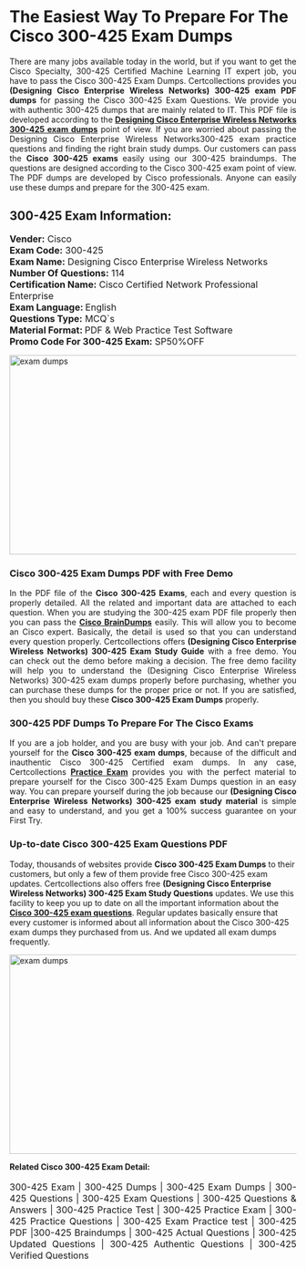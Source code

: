 <h1>The Easiest Way To Prepare For The Cisco 300-425 Exam Dumps</h1> <p style="text-align:justify">There are many jobs available today in the world, but if you want to get the Cisco Specialty, 300-425 Certified Machine Learning IT expert job, you have to pass the Cisco 300-425 Exam Dumps. Certcollections provides you <strong>(Designing Cisco Enterprise Wireless Networks) 300-425 exam PDF dumps</strong> for passing the Cisco 300-425 Exam Questions. We provide you with authentic 300-425 dumps that are mainly related to IT. This PDF file is developed according to the <a href="https://www.certsofficial.com/cisco/300-425-questions"><strong>Designing Cisco Enterprise Wireless Networks 300-425 exam dumps</strong></a> point of view. If you are worried about passing the Designing Cisco Enterprise Wireless Networks300-425 exam practice questions and finding the right brain study dumps. Our customers can pass the <strong>Cisco 300-425 exams </strong>easily using our 300-425 braindumps. The questions are designed according to the Cisco 300-425 exam point of view. The PDF dumps are developed by Cisco professionals. Anyone can easily use these dumps and prepare for the 300-425 exam.</p> <h2><strong>300-425 Exam Information:</strong></h2> <p><span style="font-size:16px"><strong>Vender:</strong> Cisco<br /> <strong>Exam Code:</strong> 300-425<br /> <strong>Exam Name:</strong> Designing Cisco Enterprise Wireless Networks<br /> <strong>Number Of Questions:</strong> 114<br /> <strong>Certification Name:</strong> Cisco Certified Network Professional Enterprise<br /> <strong>Exam Language: </strong>English<br /> <strong>Questions Type:</strong> MCQ`s<br /> <strong>Material Format: </strong>PDF & Web Practice Test Software<br /> <strong>Promo Code For 300-425 Exam:</strong> SP50%OFF</span></p> <p><a href="https://www.certsofficial.com/cisco/300-425-questions" rel="no-follow"><img alt="exam dumps" src="https://www.certcollections.com/uploads/content/certsofficial.jpg" style="height:350px; width:750px" /></a></p> <h3><strong>Cisco 300-425 Exam Dumps PDF with Free Demo</strong></h3> <p style="text-align:justify">In the PDF file of the <strong>Cisco 300-425 Exams</strong>, each and every question is properly detailed. All the related and important data are attached to each question. When you are studying the 300-425 exam PDF file properly then you can pass the <a href="https://www.certsofficial.com/cisco-dumps"><strong>Cisco BrainDumps</strong></a> easily. This will allow you to become an Cisco expert. Basically, the detail is used so that you can understand every question properly. Certcollections offers <strong>(Designing Cisco Enterprise Wireless Networks) 300-425 Exam Study Guide</strong> with a free demo. You can check out the demo before making a decision. The free demo facility will help you to understand the (Designing Cisco Enterprise Wireless Networks) 300-425 exam dumps properly before purchasing, whether you can purchase these dumps for the proper price or not. If you are satisfied, then you should buy these <strong>Cisco 300-425 Exam Dumps</strong> properly.</p> <h3><strong>300-425 PDF Dumps To Prepare For The Cisco Exams</strong></h3> <p style="text-align:justify">If you are a job holder, and you are busy with your job. And can't prepare yourself for the <strong>Cisco 300-425 exam dumps</strong>, because of the difficult and inauthentic Cisco 300-425 Certified exam dumps. In any case, Certcollections <strong><a href="https://www.certsofficial.com/">Practice Exam</a></strong> provides you with the perfect material to prepare yourself for the Cisco 300-425 Exam Dumps question in an easy way. You can prepare yourself during the job because our <strong>(Designing Cisco Enterprise Wireless Networks) 300-425 exam study material</strong> is simple and easy to understand, and you get a 100% success guarantee on your First Try.</p> <h3><strong>Up-to-date Cisco 300-425 Exam Questions PDF</strong></h3> <p>Today, thousands of websites provide <strong>Cisco 300-425 Exam Dumps</strong> to their customers, but only a few of them provide free Cisco 300-425 exam updates. Certcollections also offers free <strong>(Designing Cisco Enterprise Wireless Networks) 300-425 Exam Study Questions</strong> updates. We use this facility to keep you up to date on all the important information about the <a href="https://www.certsofficial.com/cisco/300-425-questions"><strong>Cisco 300-425 exam questions</strong></a>. Regular updates basically ensure that every customer is informed about all information about the Cisco 300-425 exam dumps they purchased from us. And we updated all exam dumps frequently.</p> <p><a href="https://www.certsofficial.com/cisco/300-425-questions"><img alt="exam dumps " src="https://www.certcollections.com/uploads/content/certsofficial2.jpg" style="height:350px; width:750px" /></a></p> <p style="text-align:justify"><span style="font-size:14px"><strong>Related Cisco 300-425 Exam Detail:</strong></span><br /> <br /> <span style="font-size:16px">300-425 Exam | 300-425 Dumps | 300-425 Exam Dumps | 300-425 Questions | 300-425 Exam Questions | 300-425 Questions & Answers | 300-425 Practice Test | 300-425 Practice Exam | 300-425 Practice Questions | 300-425 Exam Practice test | 300-425 PDF |300-425 Braindumps | 300-425 Actual Questions | 300-425 Updated Questions | 300-425 Authentic Questions | 300-425 Verified Questions</span></p>
